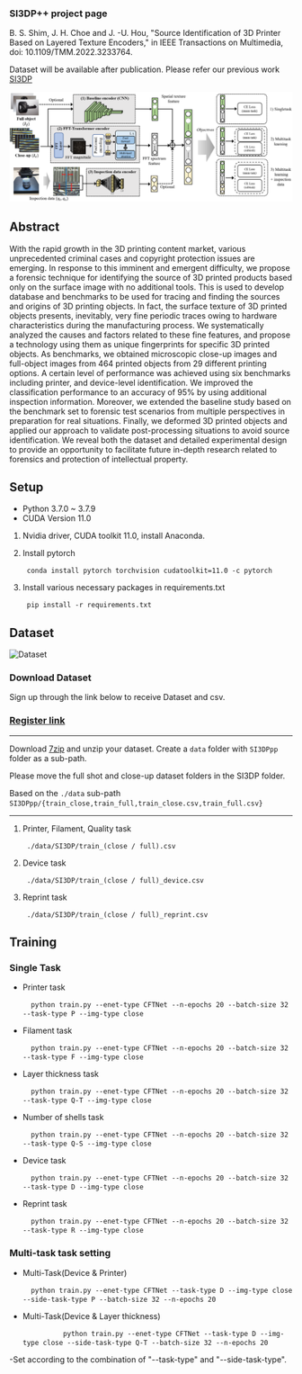 ### SI3DP++ project page

B. S. Shim, J. H. Choe and J. -U. Hou, "Source Identification of 3D Printer Based on Layered Texture Encoders," in IEEE Transactions on Multimedia, doi: 10.1109/TMM.2022.3233764.


Dataset will be available after publication.
Please refer our previous work [SI3DP](https://github.com/juhou/SI3DP)


![SI3DP](./figures/figure_overall.PNG)


## Abstract

With the rapid growth in the 3D printing content market, various unprecedented criminal cases and copyright protection issues are emerging. In response to this imminent and emergent difficulty, we propose a forensic technique for identifying the source of 3D printed products based only on the surface image with no additional tools. This is used to develop database and benchmarks to be used for tracing and finding the sources and origins of 3D printing objects. In fact, the surface texture of 3D printed objects presents, inevitably, very fine periodic traces owing to hardware characteristics during the manufacturing process. We systematically analyzed the causes and factors related to these fine features, and propose a technology using them as unique fingerprints for specific 3D printed objects. As benchmarks, we obtained microscopic close-up images and full-object images from 464 printed objects from 29 different printing options. A certain level of performance was achieved using six benchmarks including printer, and device-level identification. We improved the classification performance to an accuracy of 95\% by using additional inspection information. Moreover, we extended the baseline study based on the benchmark set to forensic test scenarios from multiple perspectives in preparation for real situations. Finally, we deformed 3D printed objects and applied our approach to validate post-processing situations to avoid source identification. We reveal both the dataset and detailed experimental design to provide an opportunity to facilitate future in-depth research related to forensics and protection of intellectual property. 


## Setup

- Python 3.7.0 ~ 3.7.9
- CUDA Version 11.0

1. Nvidia driver, CUDA toolkit 11.0, install Anaconda.

2. Install pytorch 
        
        conda install pytorch torchvision cudatoolkit=11.0 -c pytorch

3. Install various necessary packages in requirements.txt

        pip install -r requirements.txt

## Dataset

![Dataset](./figures/SI3DP++_dataset.png)
### Download Dataset

Sign up through the link below to receive Dataset and csv.

### [Register link](https://forms.gle/링크첨부)

----

Download [7zip](https://www.7-zip.org) and unzip your dataset. Create a `data` folder with `SI3DPpp` folder as a sub-path.

Please move the full shot and close-up dataset folders in the SI3DP folder.

Based on the `./data` sub-path `SI3DPpp/{train_close,train_full,train_close.csv,train_full.csv}`

------

1. Printer, Filament, Quality task 

        ./data/SI3DP/train_(close / full).csv

2. Device task
        
        ./data/SI3DP/train_(close / full)_device.csv

3. Reprint task

        ./data/SI3DP/train_(close / full)_reprint.csv
        
## Training

### Single Task <Closed up setting>
- Printer task
        
        python train.py --enet-type CFTNet --n-epochs 20 --batch-size 32 --task-type P --img-type close
        
- Filament task
        
        python train.py --enet-type CFTNet --n-epochs 20 --batch-size 32 --task-type F --img-type close
        
- Layer thickness task
        
        python train.py --enet-type CFTNet --n-epochs 20 --batch-size 32 --task-type Q-T --img-type close
        
- Number of shells task
        
        python train.py --enet-type CFTNet --n-epochs 20 --batch-size 32 --task-type Q-S --img-type close
        
- Device task 
        
        python train.py --enet-type CFTNet --n-epochs 20 --batch-size 32 --task-type D --img-type close

- Reprint task
        
        python train.py --enet-type CFTNet --n-epochs 20 --batch-size 32 --task-type R --img-type close

### Multi-task task setting
- Multi-Task(Device & Printer)
        
        python train.py --enet-type CFTNet --task-type D --img-type close --side-task-type P --batch-size 32 --n-epochs 20

- Multi-Task(Device & Layer thickness)
        
                python train.py --enet-type CFTNet --task-type D --img-type close --side-task-type Q-T --batch-size 32 --n-epochs 20

-Set according to the combination of "--task-type" and "--side-task-type". 

